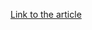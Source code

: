 [Link to the article](https://blog.checkpoint.com/2016/06/17/in-the-wild-mobile-malware-implements-new-features/)
